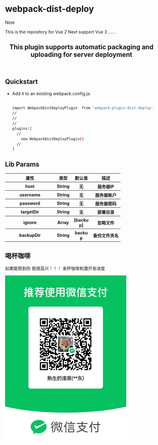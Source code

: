 # webpack-dist-deploy

> [!NOTE]
> This is the repository for Vue 2
> Next support Vue 3 ......

<h2 align="center">This plugin supports automatic packaging and uploading for server deployment</h2>
  
<br/>

## Quickstart

- Add it to an existing webpack.config.js:

  ```bash

  import WebpackDistDeployPlugin  from 'webpack-plugin-dist-deploy'
  //
  //
  //
  plugins:[
    //
      new WebpackDistDeployPlugin()
    //
  ]
  ```

## Lib Params

<table>
    <tr>
      <th><span style="width:150px;display:inline-block;">属性</span></th>
      <th>类型</th>
      <th><span style="width:50px;display:inline-block;">默认值</span></th>
      <th>描述</th>
    </tr> 
     <tr>
      <th><span style="width:150px;display:inline-block;">host</span></th>
      <th>String</th>
      <th><span style="width:50px;display:inline-block;">无</span></th>
      <th>服务器IP</th>
    </tr> 
    <tr>
      <th><span style="width:150px;display:inline-block;">username</span></th>
      <th>String</th>
      <th><span style="width:50px;display:inline-block;">无</span></th>
      <th>服务器账户</th>
    </tr> 
    <tr>
      <th><span style="width:150px;display:inline-block;">password</span></th>
      <th>String</th>
      <th><span style="width:50px;display:inline-block;">无</span></th>
      <th>服务器密码</th>
    </tr> 
    <tr>
      <th><span style="width:150px;display:inline-block;">targetDir</span></th>
      <th>String</th>
      <th><span style="width:50px;display:inline-block;">无</span></th>
      <th>部署目录</th>
    </tr> 
    <tr>
      <th><span style="width:150px;display:inline-block;">ignore</span></th>
      <th>Array</th>
      <th><span style="width:50px;display:inline-block;">[backup]</span></th>
      <th>忽略文件</th>
    </tr> 
    <tr>
      <th><span style="width:150px;display:inline-block;">backupDir</span></th>
      <th>String</th>
      <th><span style="width:50px;display:inline-block;">backup</span></th>
      <th>备份文件夹名</th>
    </tr> 
  </table>

## 喝杯咖啡

如果能帮到你 我很高兴！！！ 来杯咖啡刺激开发进度

<img
    src="https://raw.githubusercontent.com/huadongzhou/view-printer/master/coffee.jpg"
      width="400px"
    />
